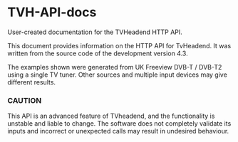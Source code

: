 # TVH-API-docs
User-created documentation for the TVHeadend HTTP API.

This document provides information on the HTTP API for TvHeadend. It was written from the source code of the development version 4.3.

The examples shown were generated from UK Freeview DVB-T / DVB-T2 using a single TV tuner. Other sources and multiple input devices may give different results.
### CAUTION
This API is an advanced feature of TVheadend, and the functionality is unstable and liable to change. The software does not completely validate its inputs and incorrect or unexpected calls may result in undesired behaviour.
